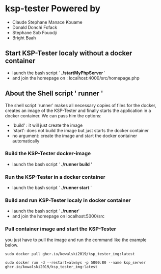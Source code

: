 # ksp-tester Powered by

* Claude Stephane Manace Kouame
* Donald Donchi Fofack
* Stephane Sob Fouodji
* Bright Baah

## Start KSP-Tester localy without a docker container
- launch the bash script ' **./startMyPhpServer** '
- and join the homepage on : localhost:4000/src/homepage.php

## About the Shell script ' runner '
The shell script 'runner' makes all necessary copies of files for the docker,
creates an image of the KSP-Tester and finally starts the application in a docker container.
We can pass him the options:
- 'build' : it will just create the image
- 'start': does not build the image but just starts the docker container
- no argument: create the image and start the docker container automatically

### Build the KSP-Tester docker-image
- launch the bash script ' **./runner build** '

### Run the KSP-Tester in a docker container
- launch the bash script ' **./runner start** '

### Build and run KSP-Tester localy in docker container
- launch the bash script ' **./runner**'
- and join the homepage on localhost:5000/src

### Pull container image and start the KSP-Tester
 you just have to pull the image and run the command like the example below.
 ```
 sudo docker pull ghcr.io/kowalski2019/ksp_tester_img:latest
 ```
 ```
 sudo docker run -d --restart=always -p 5000:80 --name ksp_server ghcr.io/kowalski2019/ksp_tester_img:latest 
 ```
